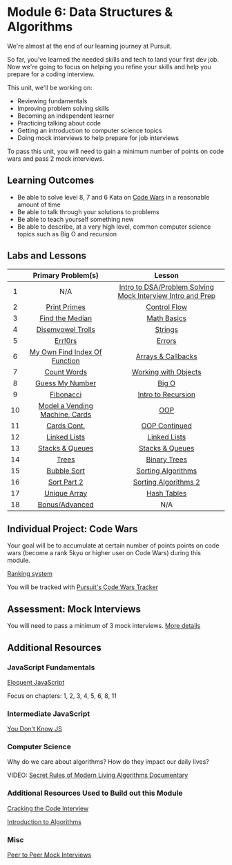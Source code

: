 # Module 6: Data Structures & Algorithms

We're almost at the end of our learning journey at Pursuit.

So far, you've learned the needed skills and tech to land your first dev job. Now we're going to focus on helping you refine your skills and help you prepare for a coding interview.

This unit, we'll be working on:

- Reviewing fundamentals
- Improving problem solving skills
- Becoming an independent learner
- Practicing talking about code
- Getting an introduction to computer science topics
- Doing mock interviews to help prepare for job interviews

To pass this unit, you will need to gain a minimum number of points on code wars and pass 2 mock interviews.

## Learning Outcomes

- Be able to solve level 8, 7 and 6 Kata on [Code Wars](https://docs.codewars.com/gamification/ranks/) in a reasonable amount of time
- Be able to talk through your solutions to problems
- Be able to teach yourself something new
- Be able to describe, at a very high level, common computer science topics such as Big O and recursion

## Labs and Lessons

|     |                   Primary Problem(s)                    |                                                            Lesson                                                            |
| :-: | :-----------------------------------------------------: | :--------------------------------------------------------------------------------------------------------------------------: |
|  1  |                           N/A                           | [Intro to DSA/Problem Solving](./intro-to-data-structures-and-algorithms) [Mock Interview Intro and Prep](./mock-interviews) |
|  2  |             [Print Primes](./control-flow)              |                                         [Control Flow](./control-flow/lesson-notes)                                          |
|  3  |            [Find the Median](./math-basics)             |                                          [Math Basics](./math-basics/lesson-notes)                                           |
|  4  |             [Disemvowel Trolls](./strings)              |                                              [Strings](./strings/lesson-notes)                                               |
|  5  |              [Err!0rs](./dealing-w-errors)              |                                          [Errors](./dealing-w-errors/lesson-notes)                                           |
|  6  | [My Own Find Index Of Function](./arrays-and-callbacks) |                                  [Arrays & Callbacks](./arrays-and-callbacks/lesson-notes)                                   |
|  7  |          [Count Words](./working-with-objects)          |                                        [Working with Objects](./objects/lesson-notes)                                        |
|  8  |               [Guess My Number](./big-o)                |                                                [Big O](./big-o/lesson-notes)                                                 |
|  9  |         [Fibonacci](./fibonacci-and-recursion)          |                                 [Intro to Recursion](./fibonacci-and-recursion/lesson-notes)                                 |
| 10  |      [Model a Vending Machine, Cards](./oop-intro)      |                                               [OOP](./oop-intro/lesson-notes)                                                |
| 11  |             [Cards Cont.](./oop-continued)              |                                        [OOP Continued](./oop-continued/lesson-notes)                                         |
| 12  |             [Linked Lists](./linked-lists)              |                                         [Linked Lists](./linked-lists/lesson-notes)                                          |
| 13  |         [Stacks & Queues](./stacks-and-queues)          |                                     [Stacks & Queues](./stacks-and-queues/lesson-notes)                                      |
| 14  |                    [Trees](./trees)                     |                                             [Binary Trees](./trees/lesson-notes)                                             |
| 15  |           [Bubble Sort](./sorting-algorithms)           |                                   [Sorting Algorithms](./sorting-algorithms/lesson-notes)                                    |
| 16  |          [Sort Part 2](./sorting-algorithms-2)          |                                 [Sorting Algorithms 2](./sorting-algorithms-2/lesson-notes)                                  |
| 17  |             [Unique Array](./unique-array)              |                                          [Hash Tables](./unique-array/lesson-notes)                                          |
| 18  |         [Bonus/Advanced](./bonus-and-advanced)          |                                                             N/A                                                              |

## Individual Project: Code Wars

Your goal will be to accumulate at certain number of points points on code wars (become a rank 5kyu or higher user on Code Wars) during this module.

[Ranking system](https://docs.codewars.com/gamification/ranks/)

You will be tracked with [Pursuit's Code Wars Tracker](https://codewars-tracker-fe.herokuapp.com)

## Assessment: Mock Interviews

You will need to pass a minimum of 3 mock interviews. [More details](./mock-interviews)

## Additional Resources

### JavaScript Fundamentals

[Eloquent JavaScript](https://eloquentjavascript.net)

Focus on chapters: 1, 2, 3, 4, 5, 6, 8, 11

### Intermediate JavaScript

[You Don't Know JS](https://github.com/getify/You-Dont-Know-JS#titles)

### Computer Science

Why do we care about algorithms? How do they impact our daily lives?

VIDEO: [Secret Rules of Modern Living Algorithms Documentary](https://www.youtube.com/watch?v=kiFfp-HAu64)

### Additional Resources Used to Build out this Module

[Cracking the Code Interview](https://www.crackingthecodinginterview.com)

[Introduction to Algorithms](https://mitpress.mit.edu/books/introduction-algorithms-third-edition)

### Misc

[Peer to Peer Mock Interviews](https://github.com/joinpursuit/m6-peer-interviews)
